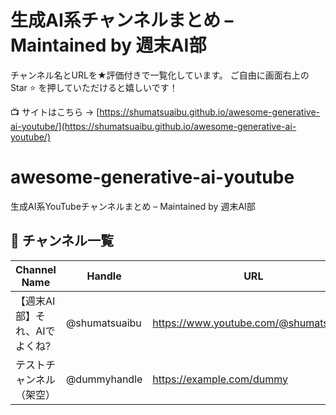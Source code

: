 # 生成AI系チャンネルまとめ – Maintained by 週末AI部
チャンネル名とURLを★評価付きで一覧化しています。
ご自由に画面右上の Star ⭐ を押していただけると嬉しいです！

📺 サイトはこちら → [https://shumatsuaibu.github.io/awesome-generative-ai-youtube/](https://shumatsuaibu.github.io/awesome-generative-ai-youtube/)


# awesome-generative-ai-youtube
生成AI系YouTubeチャンネルまとめ – Maintained by 週末AI部

## 🎥 チャンネル一覧
| Channel Name                         | Handle         | URL                                               | Description                        | Rating |
|--------------------------------------|----------------|---------------------------------------------------|------------------------------------|:------:|
| 【週末AI部】それ、AIでよくね?        | @shumatsuaibu  | https://www.youtube.com/@shumatsuaibu             | 初心者向けエンタメ＆実用＋AI速報   | ★★★★★ |
| テストチャンネル（架空）             | @dummyhandle   | https://example.com/dummy         | テスト用の架空チャンネル       | ★★☆☆☆ |
